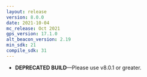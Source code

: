 ```yaml
---
layout: release
version: 8.0.0
date: 2021-10-04
mc_release: Oct 2021
gps_version: 17.1.0
alt_beacon_version: 2.19
min_sdk: 21
compile_sdk: 31
---
```

* **DEPRECATED BUILD**—Please use v8.0.1 or greater.